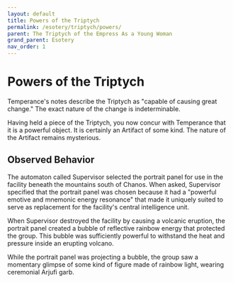 ```yaml
---
layout: default
title: Powers of the Triptych
permalink: /esotery/triptych/powers/
parent: The Triptych of the Empress As a Young Woman
grand_parent: Esotery
nav_order: 1
---
```


# Powers of the Triptych

Temperance's notes describe the Triptych as "capable of causing great change."
The exact nature of the change is indeterminable.

Having held a piece of the Triptych, you now concur with Temperance that it is a
powerful object. It is certainly an Artifact of some kind. The nature of the
Artifact remains mysterious.

## Observed Behavior

The automaton called Supervisor selected the portrait panel for use in the
facility beneath the mountains south of Chanos. When asked, Supervisor specified
that the portrait panel was chosen because it had a "powerful emotive and
mnemonic energy resonance" that made it uniquely suited to serve as
replacement for the facility's central intelligence unit.

When Supervisor destroyed the facility by causing a volcanic eruption, the
portrait panel created a bubble of reflective rainbow energy that protected the
group. This bubble was sufficiently powerful to withstand the heat and
pressure inside an erupting volcano.

While the portrait panel was projecting a bubble, the group saw a momentary
glimpse of some kind of figure made of rainbow light, wearing ceremonial
Arjufi garb.
